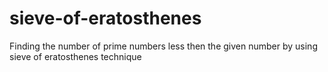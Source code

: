 # sieve-of-eratosthenes
Finding the number of prime numbers less then the given number by using sieve of eratosthenes technique

